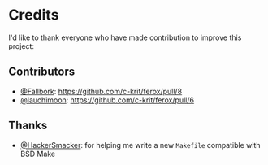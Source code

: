 # Credits

I'd like to thank everyone who have made contribution to improve this project:

## Contributors

- [@Fallbork](https://github.com/Fallbork): https://github.com/c-krit/ferox/pull/8
- [@lauchimoon](https://github.com/lauchimoon): https://github.com/c-krit/ferox/pull/6

## Thanks

- [@HackerSmacker](https://github.com/HackerSmacker): for helping me write a new `Makefile` compatible with BSD Make